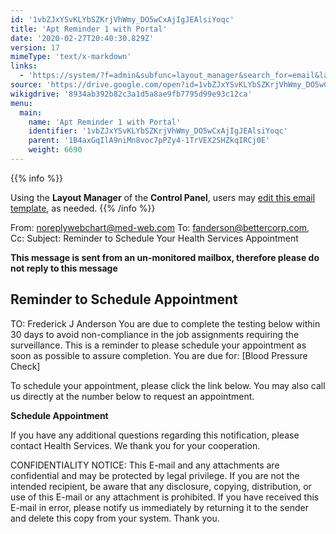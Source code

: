 ```yaml
---
id: '1vbZJxYSvKLYbSZKrjVhWmy_DO5wCxAjIgJEAlsiYoqc'
title: 'Apt Reminder 1 with Portal'
date: '2020-02-27T20:40:30.829Z'
version: 17
mimeType: 'text/x-markdown'
links:
  - 'https://system/?f=admin&subfunc=layout_manager&search_for=email&layout_search=Go&opp=edit&doc_type=EAPTR&old_module=Email&old_name=Apt+Reminder+1+with+Portal&active=0'
source: 'https://drive.google.com/open?id=1vbZJxYSvKLYbSZKrjVhWmy_DO5wCxAjIgJEAlsiYoqc'
wikigdrive: '8934ab392b82c3a1d5a8ae9fb7795d99e93c12ca'
menu:
  main:
    name: 'Apt Reminder 1 with Portal'
    identifier: '1vbZJxYSvKLYbSZKrjVhWmy_DO5wCxAjIgJEAlsiYoqc'
    parent: '1B4axGqIlA9niMn8voc7pPZy4-1TrVEX2SHZkqIRCj0E'
    weight: 6690
---
```





{{% info %}}

Using the **Layout Manager** of the **Control Panel**, users may [edit this email template](https://system/?f=admin&subfunc=layout_manager&search_for=email&layout_search=Go&opp=edit&doc_type=EAPTR&old_module=Email&old_name=Apt+Reminder+1+with+Portal&active=0), as needed.
{{% /info %}}



From: noreplywebchart@med-web.com
To: fanderson@bettercorp.com,
Cc:
Subject: Reminder to Schedule Your Health Services Appointment

****This message is sent from an un-monitored mailbox, therefore please do not reply to this message****
  
## **Reminder to Schedule Appointment**  


TO: Frederick J Anderson
You are due to complete the testing below within 30 days to avoid non-compliance in the job assignments requiring the surveillance.
This is a reminder to please schedule your appointment as soon as possible to assure completion.
You are due for:
[Blood Pressure Check]

To schedule your appointment, please click the link below. You may also call us directly at the number below to request an appointment.

**Schedule Appointment**

If you have any additional questions regarding this notification, please contact Health Services.
We thank you for your cooperation.


CONFIDENTIALITY NOTICE: This E-mail and any attachments are confidential and may be protected by legal privilege. If you are not the intended recipient, be aware that any disclosure, copying, distribution, or use of this E-mail or any attachment is prohibited. If you have received this E-mail in error, please notify us immediately by returning it to the sender and delete this copy from your system. Thank you.
